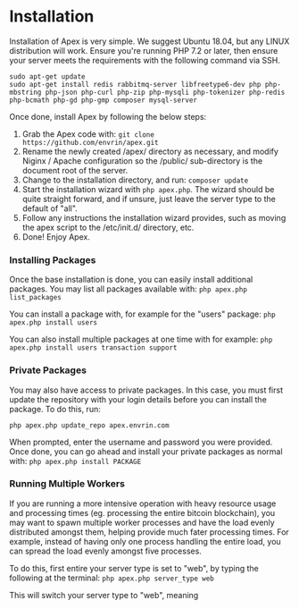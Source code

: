 
# Installation

Installation of Apex is very simple.  We suggest Ubuntu 18.04, but any LINUX distribution will work.  Ensure you're running PHP 7.2 or later, then ensure your server meets the requirements with the following command via SSH.

~~~
sudo apt-get update
sudo apt-get install redis rabbitmq-server libfreetype6-dev php php-mbstring php-json php-curl php-zip php-mysqli php-tokenizer php-redis php-bcmath php-gd php-gmp composer mysql-server
~~~

Once done, install Apex by following the below steps:

1. Grab the Apex code with:  `git clone https://github.com/envrin/apex.git`
2. Rename the newly created /apex/ directory as necessary, and modify Niginx / Apache configuration so the /public/ sub-directory is the document root of the server.
3. Change to the installation directory, and run: `composer update`
4. Start the installation wizard with `php apex.php`.  The wizard should be quite straight forward, and if unsure, just leave the server type to the default of "all".
5. Follow any instructions the installation wizard provides, such as moving the apex script to the /etc/init.d/ directory, etc.
6. Done!  Enjoy Apex.

### Installing Packages

Once the base installation is done, you can easily install additional packages.  You may list 
all packages available with:  `php apex.php list_packages`

You can install a package with, for example for the "users" package:  `php apex.php install users`

You can also install multiple packages at one time with for example:  `php apex.php install users transaction support`


### Private Packages

You may also have access to private packages.  In this case, you must first update the repository with your login details before you can install the package.  To do this, run:

`php apex.php update_repo apex.envrin.com`

When prompted, enter the username and password you were provided.  Once done, you can go ahead and install your private packages as normal with:  `php apex.php install PACKAGE`


### Running Multiple Workers

If you are running a more intensive operation with heavy resource usage and processing times (eg. processing the entire bitcoin blockchain), you may want to 
spawn multiple worker processes and have the load evenly distributed amongst them, helping provide much fater processing times.  For example, instead of having only one process handling the entire 
load, you can spread the load evenly amongst five processes.

To do this, first entire your server type is set to "web", by typing the following at the terminal:  `php apex.php server_type web`

This will switch your server type to "web", meaning 

